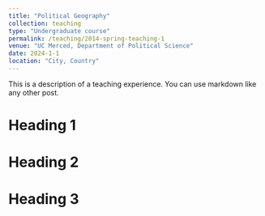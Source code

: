 ```yaml
---
title: "Political Geography"
collection: teaching
type: "Undergraduate course"
permalink: /teaching/2014-spring-teaching-1
venue: "UC Merced, Department of Political Science"
date: 2024-1-1
location: "City, Country"
---
```


This is a description of a teaching experience. You can use markdown like any other post.

Heading 1
======

Heading 2
======

Heading 3
======